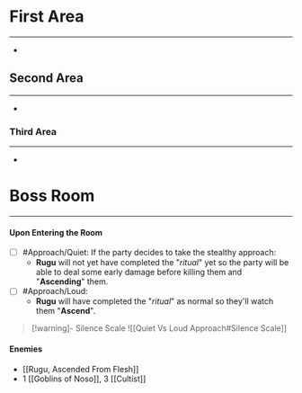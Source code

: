 # First Area 
---
- 

## Second Area 
---
- 

### Third Area 
---
- 

# Boss Room  
---
#### Upon Entering the Room
- [ ] #Approach/Quiet: If the party decides to take the stealthy approach:
	- **Rugu** will not yet have completed the "*ritual*" yet so the party will be able to deal some early damage before killing them and "**Ascending**" them.
- [ ] #Approach/Loud:
	- **Rugu** will have completed the "*ritual*" as normal so they'll watch them "**Ascend**".
>[!warning]- Silence Scale 
>![[Quiet Vs Loud Approach#Silence Scale]]

#### Enemies
- [[Rugu, Ascended From Flesh]]
- 1 [[Goblins of Noso]], 3 [[Cultist]]